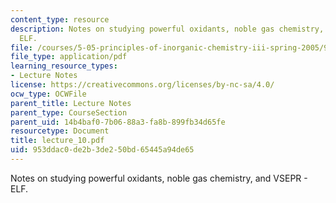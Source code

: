 ```yaml
---
content_type: resource
description: Notes on studying powerful oxidants, noble gas chemistry, and VSEPR -
  ELF.
file: /courses/5-05-principles-of-inorganic-chemistry-iii-spring-2005/953ddac0de2b3de250bd65445a94de65_lecture_10.pdf
file_type: application/pdf
learning_resource_types:
- Lecture Notes
license: https://creativecommons.org/licenses/by-nc-sa/4.0/
ocw_type: OCWFile
parent_title: Lecture Notes
parent_type: CourseSection
parent_uid: 14b4baf0-7b06-88a3-fa8b-899fb34d65fe
resourcetype: Document
title: lecture_10.pdf
uid: 953ddac0-de2b-3de2-50bd-65445a94de65
---
```

Notes on studying powerful oxidants, noble gas chemistry, and VSEPR - ELF.